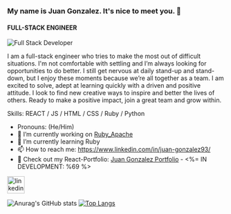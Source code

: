 ### My name is Juan Gonzalez. It's nice to meet you. 🤝
#### FULL-STACK ENGINEER
![Full Stack Developer](https://email.uplers.com/blog/wp-content/uploads/2020/07/GIF-blog.gif)

I am a full-stack engineer who tries to make the most out of difficult situations. I'm not comfortable with settling and I’m always looking for opportunities to do better. I still get nervous at daily stand-up and stand-down, but I enjoy these moments because we’re all together as a team. I am excited to solve, adept at learning quickly with a driven and positive attitude. I look to find new creative ways to inspire and better the lives of others.
Ready to make a positive impact, join a great team and grow within.


Skills: REACT / JS / HTML / CSS / Ruby / Python

-    Pronouns: (He/Him) 
- 🔭 I’m currently working on [Ruby_Apache](https://github.com/Gonzalez32/Ruby_Apache)
- 🌱 I’m currently learning Ruby
- 📫 How to reach me: https://www.linkedin.com/in/juan-gonzalez93/ 
- 👀 Check out my React-Portfolio: [Juan Gonzalez Portfolio](https://juangonzalez.page) - <%= IN DEVELOPMENT: %69 %>

[<img src='https://cdn.jsdelivr.net/npm/simple-icons@3.0.1/icons/linkedin.svg' alt='linkedin' height='40'>](https://www.linkedin.com/in/juan-gonzalez93//)  




![Anurag's GitHub stats](https://github-readme-stats.vercel.app/api?username=Gonzalez32&show_icons=true&theme=cobalt)
[![Top Langs](https://github-readme-stats.vercel.app/api/top-langs/?username=Gonzalez32&layout=compact)](https://github.com/anuraghazra/github-readme-stats)




<!--
**Gonzalez32/Gonzalez32** is a ✨ _special_ ✨ repository because its `README.md` (this file) appears on your GitHub profile.

Here are some ideas to get you started:

- 🔭 I’m currently working on ...
- 🌱 I’m currently learning ...
- 👯 I’m looking to collaborate on ...
- 🤔 I’m looking for help with ...
- 💬 Ask me about ...
- 📫 How to reach me: ...
- 😄 Pronouns: ...
- ⚡ Fun fact: ...
-->
